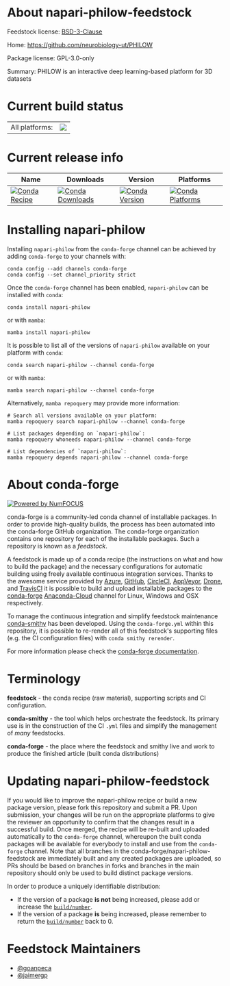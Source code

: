 About napari-philow-feedstock
=============================

Feedstock license: [BSD-3-Clause](https://github.com/conda-forge/napari-philow-feedstock/blob/main/LICENSE.txt)

Home: https://github.com/neurobiology-ut/PHILOW

Package license: GPL-3.0-only

Summary: PHILOW is an interactive deep learning-based platform for 3D datasets

Current build status
====================


<table><tr><td>All platforms:</td>
    <td>
      <a href="https://dev.azure.com/conda-forge/feedstock-builds/_build/latest?definitionId=17072&branchName=main">
        <img src="https://dev.azure.com/conda-forge/feedstock-builds/_apis/build/status/napari-philow-feedstock?branchName=main">
      </a>
    </td>
  </tr>
</table>

Current release info
====================

| Name | Downloads | Version | Platforms |
| --- | --- | --- | --- |
| [![Conda Recipe](https://img.shields.io/badge/recipe-napari--philow-green.svg)](https://anaconda.org/conda-forge/napari-philow) | [![Conda Downloads](https://img.shields.io/conda/dn/conda-forge/napari-philow.svg)](https://anaconda.org/conda-forge/napari-philow) | [![Conda Version](https://img.shields.io/conda/vn/conda-forge/napari-philow.svg)](https://anaconda.org/conda-forge/napari-philow) | [![Conda Platforms](https://img.shields.io/conda/pn/conda-forge/napari-philow.svg)](https://anaconda.org/conda-forge/napari-philow) |

Installing napari-philow
========================

Installing `napari-philow` from the `conda-forge` channel can be achieved by adding `conda-forge` to your channels with:

```
conda config --add channels conda-forge
conda config --set channel_priority strict
```

Once the `conda-forge` channel has been enabled, `napari-philow` can be installed with `conda`:

```
conda install napari-philow
```

or with `mamba`:

```
mamba install napari-philow
```

It is possible to list all of the versions of `napari-philow` available on your platform with `conda`:

```
conda search napari-philow --channel conda-forge
```

or with `mamba`:

```
mamba search napari-philow --channel conda-forge
```

Alternatively, `mamba repoquery` may provide more information:

```
# Search all versions available on your platform:
mamba repoquery search napari-philow --channel conda-forge

# List packages depending on `napari-philow`:
mamba repoquery whoneeds napari-philow --channel conda-forge

# List dependencies of `napari-philow`:
mamba repoquery depends napari-philow --channel conda-forge
```


About conda-forge
=================

[![Powered by
NumFOCUS](https://img.shields.io/badge/powered%20by-NumFOCUS-orange.svg?style=flat&colorA=E1523D&colorB=007D8A)](https://numfocus.org)

conda-forge is a community-led conda channel of installable packages.
In order to provide high-quality builds, the process has been automated into the
conda-forge GitHub organization. The conda-forge organization contains one repository
for each of the installable packages. Such a repository is known as a *feedstock*.

A feedstock is made up of a conda recipe (the instructions on what and how to build
the package) and the necessary configurations for automatic building using freely
available continuous integration services. Thanks to the awesome service provided by
[Azure](https://azure.microsoft.com/en-us/services/devops/), [GitHub](https://github.com/),
[CircleCI](https://circleci.com/), [AppVeyor](https://www.appveyor.com/),
[Drone](https://cloud.drone.io/welcome), and [TravisCI](https://travis-ci.com/)
it is possible to build and upload installable packages to the
[conda-forge](https://anaconda.org/conda-forge) [Anaconda-Cloud](https://anaconda.org/)
channel for Linux, Windows and OSX respectively.

To manage the continuous integration and simplify feedstock maintenance
[conda-smithy](https://github.com/conda-forge/conda-smithy) has been developed.
Using the ``conda-forge.yml`` within this repository, it is possible to re-render all of
this feedstock's supporting files (e.g. the CI configuration files) with ``conda smithy rerender``.

For more information please check the [conda-forge documentation](https://conda-forge.org/docs/).

Terminology
===========

**feedstock** - the conda recipe (raw material), supporting scripts and CI configuration.

**conda-smithy** - the tool which helps orchestrate the feedstock.
                   Its primary use is in the construction of the CI ``.yml`` files
                   and simplify the management of *many* feedstocks.

**conda-forge** - the place where the feedstock and smithy live and work to
                  produce the finished article (built conda distributions)


Updating napari-philow-feedstock
================================

If you would like to improve the napari-philow recipe or build a new
package version, please fork this repository and submit a PR. Upon submission,
your changes will be run on the appropriate platforms to give the reviewer an
opportunity to confirm that the changes result in a successful build. Once
merged, the recipe will be re-built and uploaded automatically to the
`conda-forge` channel, whereupon the built conda packages will be available for
everybody to install and use from the `conda-forge` channel.
Note that all branches in the conda-forge/napari-philow-feedstock are
immediately built and any created packages are uploaded, so PRs should be based
on branches in forks and branches in the main repository should only be used to
build distinct package versions.

In order to produce a uniquely identifiable distribution:
 * If the version of a package **is not** being increased, please add or increase
   the [``build/number``](https://docs.conda.io/projects/conda-build/en/latest/resources/define-metadata.html#build-number-and-string).
 * If the version of a package **is** being increased, please remember to return
   the [``build/number``](https://docs.conda.io/projects/conda-build/en/latest/resources/define-metadata.html#build-number-and-string)
   back to 0.

Feedstock Maintainers
=====================

* [@goanpeca](https://github.com/goanpeca/)
* [@jaimergp](https://github.com/jaimergp/)


